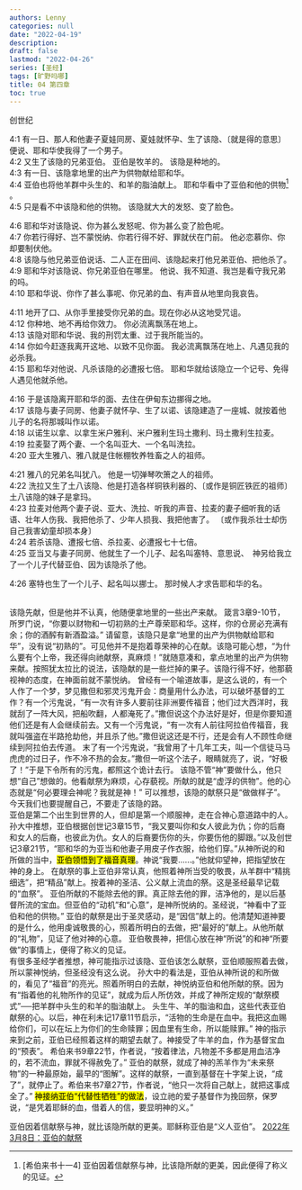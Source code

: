 ```yaml
---
authors: Lenny
categories: null
date: "2022-04-19"
description: 
draft: false
lastmod: "2022-04-26"
series: [圣经]
tags: [旷野吗哪]
title: 04 第四章
toc: true
---
```

创世纪
<!--more-->

4:1 有一日、那人和他妻子夏娃同房、夏娃就怀孕、生了该隐、〔就是得的意思〕便说、耶和华使我得了一个男子。  
4:2 又生了该隐的兄弟亚伯。  亚伯是牧羊的。  该隐是种地的。  
4:3 有一日、该隐拿地里的出产为供物献给耶和华。  
4:4 亚伯也将他羊群中头生的、和羊的脂油献上。  耶和华看中了亚伯和他的供物[^1] 。  
4:5 只是看不中该隐和他的供物。  该隐就大大的发怒、变了脸色。  

4:6 耶和华对该隐说、你为甚么发怒呢、你为甚么变了脸色呢。  
4:7 你若行得好、岂不蒙悦纳、你若行得不好、罪就伏在门前。  他必恋慕你、你却要制伏他。  
4:8 该隐与他兄弟亚伯说话、二人正在田间、该隐起来打他兄弟亚伯、把他杀了。  
4:9 耶和华对该隐说、你兄弟亚伯在哪里。  他说、我不知道、我岂是看守我兄弟的吗。  
4:10 耶和华说、你作了甚么事呢、你兄弟的血、有声音从地里向我哀告。  

4:11 地开了口、从你手里接受你兄弟的血。现在你必从这地受咒诅。  
4:12 你种地、地不再给你效力。 你必流离飘荡在地上。  
4:13 该隐对耶和华说、我的刑罚太重、过于我所能当的。  
4:14 你如今赶逐我离开这地、以致不见你面。  我必流离飘荡在地上、凡遇见我的必杀我。  
4:15 耶和华对他说、凡杀该隐的必遭报七倍。  耶和华就给该隐立一个记号、免得人遇见他就杀他。  

4:16 于是该隐离开耶和华的面、去住在伊甸东边挪得之地。  
4:17 该隐与妻子同房、他妻子就怀孕、生了以诺、该隐建造了一座城、就按着他儿子的名将那城叫作以诺。  
4:18 以诺生以拿、以拿生米户雅利、米户雅利生玛土撒利、玛土撒利生拉麦。  
4:19 拉麦娶了两个妻、一个名叫亚大、一个名叫洗拉。  
4:20 亚大生雅八、雅八就是住帐棚牧养牲畜之人的祖师。  

4:21 雅八的兄弟名叫犹八。  他是一切弹琴吹箫之人的祖师。  
4:22 洗拉又生了土八该隐、他是打造各样铜铁利器的、〔或作是铜匠铁匠的祖师〕土八该隐的妹子是拿玛。  
4:23 拉麦对他两个妻子说、亚大、洗拉、听我的声音、拉麦的妻子细听我的话语、壮年人伤我、我把他杀了、少年人损我、我把他害了。  〔或作我杀壮士却伤自己我害幼童却损本身〕  
4:24 若杀该隐、遭报七倍、杀拉麦、必遭报七十七倍。  
4:25 亚当又与妻子同房、他就生了一个儿子、起名叫塞特、意思说、　神另给我立了一个儿子代替亚伯、因为该隐杀了他。  

4:26 塞特也生了一个儿子、起名叫以挪士。  那时候人才求告耶和华的名。  

[^1]:  [希伯来书十一4] 亚伯因着信献祭与神，比该隐所献的更美，因此便得了称义的见证。  
<br />  
该隐先献，但是他并不认真，他随便拿地里的一些出产来献。  
箴言3章9-10节，所罗门说，“你要以财物和一切初熟的土产尊荣耶和华。这样，你的仓房必充满有余；你的酒醡有新酒盈溢。”  
请留意，该隐只是拿“地里的出产为供物献给耶和华”，没有说“初熟的”。可见他并不是抱着尊荣神的心在献。该隐可能心想，“为什么要有个上帝，我还得向祂献祭，真麻烦！”就随意凑和，拿点地里的出产为供物来献。按照犹太拉比的说法，该隐献的是一些烂掉的果子。该隐行得不好，他那藐视神的态度，在神面前就不蒙悦纳。  
曾经有一个喻道故事，是这么说的，有一个人作了一个梦，梦见撒但和邪灵污鬼开会：商量用什么办法，可以破坏基督的工作？有一个污鬼说，“有一次有许多人要前往非洲要传福音；他们过大西洋时，我就刮了一阵大风，把船吹翻，人都淹死了。”撒但说这个办法好是好，但是你要知道他们还是有人会继续前去。又有一个污鬼说，“有一次有人前往阿拉伯传福音，我就叫强盗在半路抢劫他，并且杀了他。”撒但说这还是不行，还是会有人不顾性命继续到阿拉伯去传道。  
末了有一个污鬼说，“我曾用了十几年工夫，叫一个信徒马马虎虎的过日子，作不冷不热的会友。”撒但一听这个法子，眼睛就亮了，说，“好极了！”于是下令所有的污鬼，都照这个诡计去行。  
该隐不管“神”要做什么，他只想“自己”想做的。他看献祭为麻烦，心存藐视。所献的就是“虚浮的供物”。他的心态就是“何必要理会神呢？我就是神！”  
可以推想，该隐的献祭只是“做做样子”。今天我们也要提醒自己，不要走了该隐的路。  
<br />    
亚伯是第二个出生到世界的人，但却是第一个顺服神，走在合神心意道路中的人。  
孙大中推想，亚伯根据创世记3章15节，“我又要叫你和女人彼此为仇；你的后裔和女人的后裔，也彼此为仇。女人的后裔要伤你的头，你要伤他的脚跟。”以及创世记3章21节，“耶和华的为亚当和他妻子用皮子作衣服，给他们穿。”从神所说的和所做的当中，<mark>亚伯领悟到了福音真理</mark>。神说“我要……。”他就仰望神，把指望放在神的身上。  
在献祭的事上亚伯非常认真，他照着神所当受的敬畏，从羊群中“精挑细选”，把“精品”献上。按着神的圣洁、公义献上流血的祭。这是圣经最早记载的“血祭”。  
亚伯所献的不能除去他的罪。真正除去他的罪，洁净他的，是以后基督所流的宝血。但亚伯的“动机”和“心意”，是神所悦纳的。圣经说，“神看中了亚伯和他的供物。”  
亚伯的献祭是出于圣灵感动，是“因信”献上的。他清楚知道神要的是什么，他用虔诚敬畏的心，照着所明白的去做，把“最好的”献上。从他所献的“礼物”，见证了他对神的心意。  
亚伯敬畏神，把信心放在神“所说”的和神“所要做”的事情上，便得了称义的见证。  
<br />    
有很多圣经学者推想，神可能指示过该隐、亚伯该怎么献祭，亚伯顺服照着去做，所以蒙神悦纳，但圣经没有这么说。  
孙大中的看法是，亚伯从神所说的和所做的，看见了“福音”的亮光。照着所明白的去献，神悦纳亚伯和他所献的祭。因为有“指着他的礼物所作的见证”，就成为后人所仿效，并成了神所定规的“献祭模式”──把羊群中头生的和羊的脂油献上。  
头生牛、羊的脂油和血，这些代表亚伯献祭的心。以后，神在利未记17章11节启示，“活物的生命是在血中。我把这血赐给你们，可以在坛上为你们的生命赎罪；因血里有生命，所以能赎罪。”
神的指示来到之前，亚伯已经照着这样的期望去献了。神接受了牛羊的血，作为基督宝血的“预表”。  
希伯来书9章22节，作者说，“按着律法，凡物差不多都是用血洁净的，若不流血，罪就不得赦免了。”  
亚伯的献祭，就成了神的羔羊作为“未来祭物”的一种最原始，最早的“图解”。这样的献祭，一直到基督在十字架上说，“成了”，就停止了。希伯来书7章27节，作者说，“他只一次将自己献上，就把这事成全了。”   
<mark>神接纳亚伯“代替性牺牲”的做法</mark>，设立祂的爱子基督作为挽回祭，保罗说，“是凭着耶稣的血，借着人的信，要显明神的义。”  

亚伯因着信献祭与神，就比该隐所献的更美。耶稣称亚伯是“义人亚伯”。
[2022年3月8日：亚伯的献祭](https://r.729ly.net/devotionals/devotionals-mw/devotionals-mw-mw220308)
